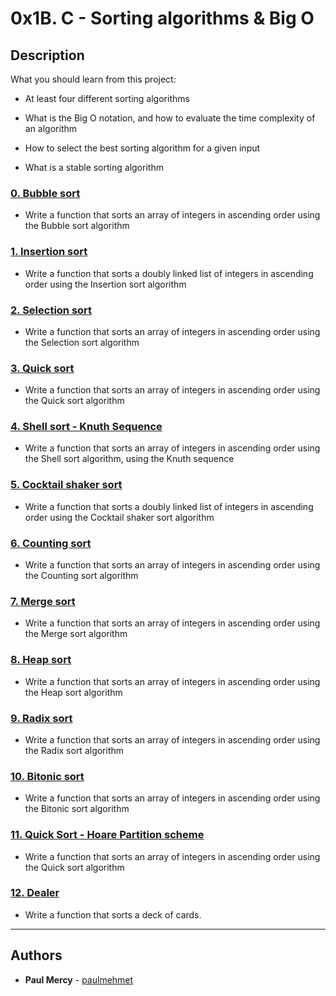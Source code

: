 # 0x1B. C - Sorting algorithms & Big O



## Description

What you should learn from this project:



* At least four different sorting algorithms

* What is the Big O notation, and how to evaluate the time complexity of an algorithm

* How to select the best sorting algorithm for a given input

* What is a stable sorting algorithm



### [0. Bubble sort](./0-bubble_sort.c)

* Write a function that sorts an array of integers in ascending order using the Bubble sort algorithm   







### [1. Insertion sort](./1-insertion_sort_list.c)

* Write a function that sorts a doubly linked list of integers in ascending order using the Insertion sort algorithm







### [2. Selection sort](./2-selection_sort.c)

* Write a function that sorts an array of integers in ascending order using the Selection sort algorithm





### [3. Quick sort](./3-quick_sort.c)

* Write a function that sorts an array of integers in ascending order using the Quick sort algorithm





### [4. Shell sort - Knuth Sequence](./100-shell_sort.c)

* Write a function that sorts an array of integers in ascending order using the Shell sort algorithm, using the Knuth sequence



### [5. Cocktail shaker sort](./101-cocktail_sort_list.c)

* Write a function that sorts a doubly linked list of integers in ascending order using the Cocktail shaker sort algorithm





### [6. Counting sort](./102-counting_sort.c)

* Write a function that sorts an array of integers in ascending order using the Counting sort algorithm





### [7. Merge sort](./103-merge_sort.c)

* Write a function that sorts an array of integers in ascending order using the Merge sort algorithm





### [8. Heap sort](./104-heap_sort.c)

* Write a function that sorts an array of integers in ascending order using the Heap sort algorithm





### [9. Radix sort](./105-radix_sort.c)

* Write a function that sorts an array of integers in ascending order using the Radix sort algorithm





### [10. Bitonic sort](./106-bitonic_sort.c)

* Write a function that sorts an array of integers in ascending order using the Bitonic sort algorithm





### [11. Quick Sort - Hoare Partition scheme](./107-quick_sort_hoare.c)

* Write a function that sorts an array of integers in ascending order using the Quick sort algorithm





### [12. Dealer](./1000-sort_deck.c)

* Write a function that sorts a deck of cards.





---



## Authors



* **Paul Mercy** - [paulmehmet](https://github.com/paulmehmet)
